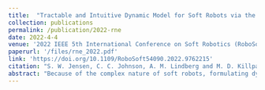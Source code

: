 ```yaml
---
title:  "Tractable and Intuitive Dynamic Model for Soft Robots via the Recursive Newton-Euler Algorithm"
collection: publications
permalink: /publication/2022-rne
date: 2022-4-4
venue: '2022 IEEE 5th International Conference on Soft Robotics (RoboSoft)'
paperurl: '/files/rne_2022.pdf'
link: 'https://doi.org/10.1109/RoboSoft54090.2022.9762215'
citation: "S. W. Jensen, C. C. Johnson, A. M. Lindberg and M. D. Killpack, 'Tractable and Intuitive Dynamic Model for Soft Robots via the Recursive Newton-Euler Algorithm,' 2022 IEEE 5th International Conference on Soft Robotics (RoboSoft), Edinburgh, United Kingdom, 2022, pp. 416-422, doi: 10.1109/RoboSoft54090.2022.9762215."
abstract: "Because of the complex nature of soft robots, formulating dynamic models that are simple, efficient, and sufficiently accurate for simulation or control is a difficult task. This paper introduces an algorithm based on a recursive Newton-Euler (RNE) approach that enables an accurate and tractable lumped parameter dynamic model. This model scales linearly in computational complexity with the number of discrete segments. We validate this model by comparing it to actual hardware data from a three-joint continuum soft robot (with six degrees of freedom represented in a constant curvature kinematic model). The results show that this RNE-based model can be computed faster than real-time. We also show that with minimal system identification, a simulation performed using the dynamic model matches the real robot data with a median error of 3.15 degrees."
---
```






